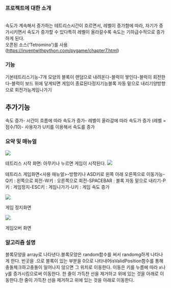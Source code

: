 ### **프로젝트에 대한 소개**

<br>속도가 계속해서 증가하는 테트리스시간이 흐르면서, 레벨이 증가함에 따라, 자기가 증가시키면서 속도가 증가할 수 있다특히 레벨이 올라갈수록 속도는 기하급수적으로 증가하게 된다. <br>
오픈된 소스(‘Tetromino')를 사용<br>(https://inventwithpython.com/pygame/chapter7.html)

### **기능**

기본테트리스기능-7개 모양의 블록이 랜덤으로 내려온다-블럭이 쌓인다-블럭이 회전한다-블럭이 보드 위에 닿게되면 게임이 종료된다정지기능블록 자동 밑으로 내리기양방향으로 회전가능게임나가기
## **추가기능**

속도 증가- 시간이 흐름에 따라 속도가 증가- 레벨이 올라감에 따라 속도가 증가 (레벨 = 점수/10)- 사용자가 U키를 이용해서 속도를 증가 

### **요약 및 매뉴얼**

![](http://postfiles5.naver.net/MjAxNzA2MTVfMjkg/MDAxNDk3NTAwNTkxMTk3.M3QVoHoSbn2Fv9ycbv17a6sxpdQK5uIO86LD4c7DBQMg.ozIASHyFLgTG2KGGGJ02yUgWKS814COw9iLqsOoIMR0g.JPEG.kimjieun211/%EC%8B%9C%EC%9E%91%ED%99%94%EB%A9%B4.JPG?type=w2)

테트리스 시작 화면: 아무키나 누르면 게임이 시작된다.
![](http://postfiles7.naver.net/MjAxNzA2MTVfMzIg/MDAxNDk3NTAwNTYwMjEy.2v_O0iyJVWLTrlx3qdSAnOG_Ikf-11_HjrP5msjZHOwg.XSbd_mGMjWH5p1GeQ9RtnppZv_s-9A0l-ccbaOCTj2Ug.JPEG.kimjieun211/ffff.JPG?type=w2)

테트리스 게임화면<사용 매뉴얼>-방향키나 ASD키로 왼쪽 아래 오른쪽으로 이동가능-Q키 : 왼쪽으로 회전-W키 : 오른쪽으로 회전-SPACEBAR : 블록 자동 밑으로 내리기-P키 : 게임정지-ESC키 : 게임나가기-U키 : 게임 속도 증가 

![](http://postfiles15.naver.net/MjAxNzA2MTVfMjg2/MDAxNDk3NTAwNTYxMTcw.sgQD_Ufj4sLir4PKjG-kA759UpszGhWHx568IQh809Qg.gqtaVhzlTamCZBJzkz6lpbGADBCpDvYNjJjUndngV6Mg.JPEG.kimjieun211/hjjk.JPG?type=w2)

게임 정지화면

![](http://postfiles7.naver.net/MjAxNzA2MTVfODYg/MDAxNDk3NTAwNTYwODA2.rUhqAnOwtB4mLKB0bTtECCgAVl85-MTRvBvQXal6Yj8g.AtqpvEug9X5mGGOTSJG0cTu7KD41Fwle-WytM1v3LMUg.JPEG.kimjieun211/ghj.JPG?type=w2)

게임오버 화면

### **알고리즘 설명**

블록모양을 array로 나타낸다.블록모양은 random함수를 써서 randomg하게 나타나게 한다.
빈곳을 .으로 블록이 있는 부분을 0으로 나타내어isValidPosition함수를 통해 충돌체크하고충돌이 일어나지 않으면 그 위치로 이동한다.
이동은 키를 누름에 따라 x나 y를 증가시킴으로써 이동한다.
한 줄이 가득찬 선을 제거하고 위에 있는 것을 아래로 이동한다.한 줄이 가득찬 선을 제거하고 위에 있는 것을 아래로 이동한다.
